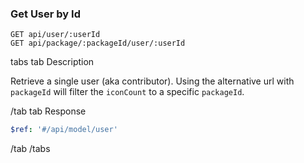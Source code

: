 ### Get User by Id

```
GET api/user/:userId
GET api/package/:packageId/user/:userId
```

tabs
tab Description

Retrieve a single user (aka contributor). Using the alternative url with `packageId` will filter the `iconCount` to a specific `packageId`.

/tab
tab Response

```yaml
$ref: '#/api/model/user'
```

/tab
/tabs